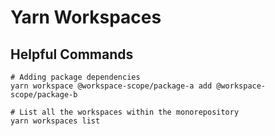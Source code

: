 # Yarn Workspaces

## Helpful Commands

```shell
# Adding package dependencies
yarn workspace @workspace-scope/package-a add @workspace-scope/package-b
```

```shell
# List all the workspaces within the monorepository
yarn workspaces list
```
